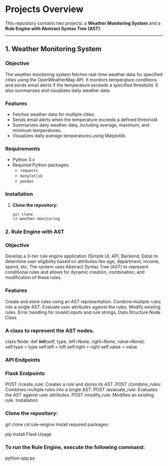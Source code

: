 # Projects Overview

This repository contains two projects: a **Weather Monitoring System** and a **Rule Engine with Abstract Syntax Tree (AST)**.

---

## 1. Weather Monitoring System

### Objective
The weather monitoring system fetches real-time weather data for specified cities using the OpenWeatherMap API. It monitors temperature conditions and sends email alerts if the temperature exceeds a specified threshold. It also summarizes and visualizes daily weather data.

### Features
- Fetches weather data for multiple cities.
- Sends email alerts when the temperature exceeds a defined threshold.
- Summarizes daily weather data, including average, maximum, and minimum temperatures.
- Visualizes daily average temperatures using Matplotlib.

### Requirements
- Python 3.x
- Required Python packages:
  - `requests`
  - `matplotlib`
  - `pandas`

### Installation
1. **Clone the repository:**
   ```bash
   git clone 
   cd weather-monitoring

### 2. Rule Engine with AST
### Objective
Develop a 3-tier rule engine application (Simple UI, API, Backend, Data) to determine user eligibility based on attributes like age, department, income, spend, etc. The system uses Abstract Syntax Tree (AST) to represent conditional rules and allows for dynamic creation, combination, and modification of these rules.

### Features
Create and store rules using an AST representation.
Combine multiple rules into a single AST.
Evaluate user attributes against the rules.
Modify existing rules.
Error handling for invalid inputs and rule strings.
Data Structure
Node Class
### A class to represent the AST nodes.

class Node:
    def __init__(self, type, left=None, right=None, value=None):
        self.type = type
        self.left = left
        self.right = right
        self.value = value
### API Endpoints
### Flask Endpoints
POST /create_rule: Creates a rule and stores its AST.
POST /combine_rules: Combines multiple rules into a single AST.
POST /evaluate_rule: Evaluates the AST against user attributes.
POST /modify_rule: Modifies an existing rule.
Installation

### Clone the repository:
git clone 
cd rule-engine
Install required packages:


pip install Flask
Usage
### To run the Rule Engine, execute the following command:
python app.py
